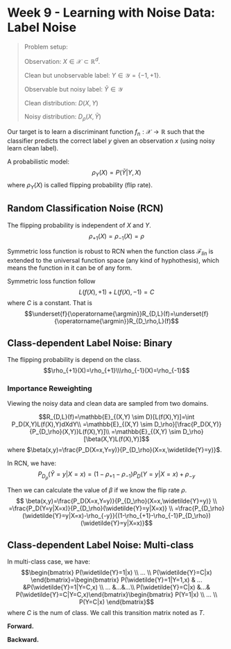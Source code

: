 # Week 9 - Learning with Noise Data: Label Noise
> Problem setup:
> 
> Observation: $X \in \mathcal{X} \subset \mathbb{R}^d$.
> 
> Clean but unobservable label: $Y \in \mathcal{Y}=\{-1,+1\}$.
> 
> Observable but noisy label: $\widetilde{Y} \in \mathcal{Y}$
> 
> Clean distribution: $D(X,Y)$
> 
> Noisy distribution: $D_{\rho}(X,\widetilde{Y})$

Our target is to learn a discriminant function $f_n:\mathcal{X} \rightarrow \mathbb{R}$ such that the classifier predicts the correct label $y$ given an observation $x$ (using noisy learn clean label).

A probabilistic model:
$$\rho_Y(X)=P(\widetilde{Y}|Y,X)$$
where $\rho_Y(X)$ is called flipping probability (flip rate).

## Random Classification Noise (RCN)
The flipping probability is independent of $X$ and $Y$.
$$\rho_{+1}(X)=\rho_{-1}(X)=\rho$$

Symmetric loss function is robust to RCN when the function class $\mathcal{F}_{lin}$ is extended to the universal function space (any kind of hyphothesis), which means the function in it can be of any form.

Symmetric loss function follow
$$L(f(X),+1)+L(f(X),-1)=C$$
where $C$ is a constant. That is
$$\underset{f}{\operatorname{\argmin}}R_{D,L}(f)=\underset{f}{\operatorname{\argmin}}R_{D_\rho,L}(f)$$




## Class-dependent Label Noise: Binary
The flipping probability is depend on the class.
$$\rho_{+1}(X)=\rho_{+1}\\\rho_{-1}(X)=\rho_{-1}$$

### Importance Reweighting
Viewing the noisy data and clean data are sampled from two domains.

$$R_{D,L}(f)=\mathbb{E}_{(X,Y) \sim D}[L(f(X),Y)]=\int P_D(X,Y)L(f(X),Y)dXdY\\
=\mathbb{E}_{(X,Y) \sim D_\rho}[\frac{P_D(X,Y)}{P_{D_\rho}(X,Y)}L(f(X),Y)]\\
=\mathbb{E}_{(X,Y) \sim D_\rho}[\beta(X,Y)L(f(X),Y)]$$
where $\beta(x,y)=\frac{P_D(X=x,Y=y)}{P_{D_\rho}(X=x,\widetilde{Y}=y)}$.

In RCN, we have:
$$P_{D_\rho}(\widetilde{Y}=y|X=x)=(1-\rho_{+1}-\rho_{-1})P_D(Y=y|X=x)+\rho_{-y}$$

Then we can calculate the value of $\beta$ if we know the flip rate $\rho$.
$$ \beta(x,y)=\frac{P_D(X=x,Y=y)}{P_{D_\rho}(X=x,\widetilde{Y}=y)} \\
=\frac{P_D(Y=y|X=x)}{P_{D_\rho}(\widetilde{Y}=y|X=x)} \\
=\frac{P_{D_\rho}(\widetilde{Y}=y|X=x)-\rho_{-y}}{(1-\rho_{+1}-\rho_{-1}P_{D_\rho})(\widetilde{Y}=y|X=x)}$$

## Class-dependent Label Noise: Multi-class

In multi-class case, we have:
$$\begin{bmatrix} P(\widetilde{Y}=1|x) \\ ... \\ P(\widetilde{Y}=C|x) \end{bmatrix}=\begin{bmatrix} P(\widetilde{Y}=1|Y=1,x) & ... &P(\widetilde{Y}=1|Y=C,x) \\ ... &...&...\\ P(\widetilde{Y}=C|x) &...& P(\widetilde{Y}=C|Y=C,x)\end{bmatrix}\begin{bmatrix} P(Y=1|x) \\ ... \\ P(Y=C|x) \end{bmatrix}$$
where $C$ is the num of class. We call this transition matrix noted as $T$.

**Forward.** 

**Backward.** 